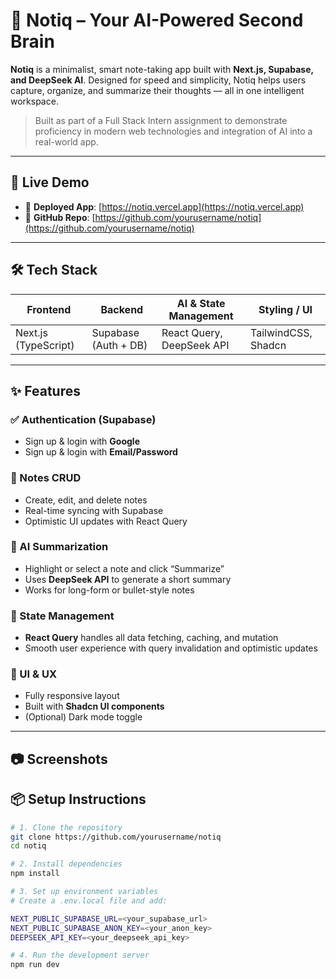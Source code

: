 # 🧠 Notiq – Your AI-Powered Second Brain

**Notiq** is a minimalist, smart note-taking app built with **Next.js, Supabase, and DeepSeek AI**. Designed for speed and simplicity, Notiq helps users capture, organize, and summarize their thoughts — all in one intelligent workspace.

> Built as part of a Full Stack Intern assignment to demonstrate proficiency in modern web technologies and integration of AI into a real-world app.

---

## 🚀 Live Demo

- 🔗 **Deployed App**: [https://notiq.vercel.app](https://notiq.vercel.app)  
- 🔗 **GitHub Repo**: [https://github.com/yourusername/notiq](https://github.com/yourusername/notiq)

---

## 🛠 Tech Stack

| Frontend              | Backend               | AI & State Management        | Styling / UI        |
|------------------------|------------------------|-------------------------------|---------------------|
| Next.js (TypeScript)   | Supabase (Auth + DB)   | React Query, DeepSeek API     | TailwindCSS, Shadcn |

---

## ✨ Features

### ✅ Authentication (Supabase)
- Sign up & login with **Google**
- Sign up & login with **Email/Password**

### 📝 Notes CRUD
- Create, edit, and delete notes
- Real-time syncing with Supabase
- Optimistic UI updates with React Query

### 🤖 AI Summarization
- Highlight or select a note and click “Summarize”
- Uses **DeepSeek API** to generate a short summary
- Works for long-form or bullet-style notes

### 💾 State Management
- **React Query** handles all data fetching, caching, and mutation
- Smooth user experience with query invalidation and optimistic updates

### 🎨 UI & UX
- Fully responsive layout
- Built with **Shadcn UI components**
- (Optional) Dark mode toggle

---

## 📷 Screenshots


## 📦 Setup Instructions

```bash
# 1. Clone the repository
git clone https://github.com/yourusername/notiq
cd notiq

# 2. Install dependencies
npm install

# 3. Set up environment variables
# Create a .env.local file and add:

NEXT_PUBLIC_SUPABASE_URL=<your_supabase_url>
NEXT_PUBLIC_SUPABASE_ANON_KEY=<your_anon_key>
DEEPSEEK_API_KEY=<your_deepseek_api_key>

# 4. Run the development server
npm run dev
